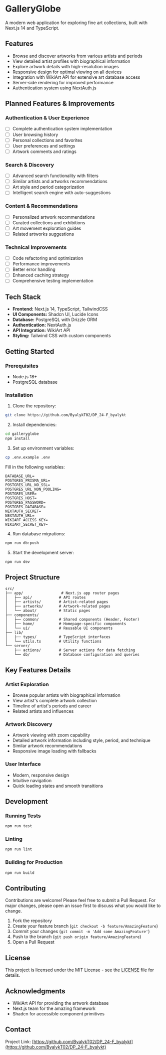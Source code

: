 # GalleryGlobe

A modern web application for exploring fine art collections, built with Next.js 14 and TypeScript.

## Features

- Browse and discover artworks from various artists and periods
- View detailed artist profiles with biographical information
- Explore artwork details with high-resolution images 
- Responsive design for optimal viewing on all devices
- Integration with WikiArt API for extensive art database access
- Server-side rendering for improved performance
- Authentication system using NextAuth.js

## Planned Features & Improvements

### Authentication & User Experience
- [ ] Complete authentication system implementation
- [ ] User browsing history
- [ ] Personal collections and favorites
- [ ] User preferences and settings
- [ ] Artwork comments and ratings

### Search & Discovery
- [ ] Advanced search functionality with filters
- [ ] Similar artists and artworks recommendations
- [ ] Art style and period categorization
- [ ] Intelligent search engine with auto-suggestions

### Content & Recommendations
- [ ] Personalized artwork recommendations
- [ ] Curated collections and exhibitions
- [ ] Art movement exploration guides
- [ ] Related artworks suggestions

### Technical Improvements
- [ ] Code refactoring and optimization
- [ ] Performance improvements
- [ ] Better error handling
- [ ] Enhanced caching strategy
- [ ] Comprehensive testing implementation

## Tech Stack

- **Frontend:** Next.js 14, TypeScript, TailwindCSS
- **UI Components:** Shadcn UI, Lucide Icons
- **Database:** PostgreSQL with Drizzle ORM
- **Authentication:** NextAuth.js
- **API Integration:** WikiArt API
- **Styling:** Tailwind CSS with custom components

## Getting Started

### Prerequisites

- Node.js 18+ 
- PostgreSQL database

### Installation

1. Clone the repository:
```bash
git clone https://github.com/ByalykT02/DP_24-F_byalykt
```

2. Install dependencies:
```bash
cd galleryglobe
npm install
```

3. Set up environment variables:
```bash
cp .env.example .env
```

Fill in the following variables:
```
DATABASE_URL=
POSTGRES_PRISMA_URL=
POSTGRES_URL_NO_SSL=
POSTGRES_URL_NON_POOLING=
POSTGRES_USER=
POSTGRES_HOST=
POSTGRES_PASSWORD=
POSTGRES_DATABASE=
NEXTAUTH_SECRET=
NEXTAUTH_URL=
WIKIART_ACCESS_KEY=
WIKIART_SECRET_KEY=
```

4. Run database migrations:
```bash
npm run db:push
```

5. Start the development server:
```bash
npm run dev
```

## Project Structure

```
src/
├── app/                 # Next.js app router pages
│   ├── api/            # API routes
│   ├── artists/        # Artist-related pages
│   ├── artworks/       # Artwork-related pages
│   └── about/          # Static pages
├── components/         
│   ├── common/         # Shared components (Header, Footer)
│   ├── home/           # Homepage-specific components
│   └── ui/             # Reusable UI components
├── lib/                
│   ├── types/          # TypeScript interfaces
│   └── utils.ts        # Utility functions
└── server/             
    ├── actions/        # Server actions for data fetching
    └── db/             # Database configuration and queries
```

## Key Features Details

### Artist Exploration
- Browse popular artists with biographical information
- View artist's complete artwork collection
- Timeline of artist's periods and career
- Related artists and influences

### Artwork Discovery
- Artwork viewing with zoom capability
- Detailed artwork information including style, period, and technique
- Similar artwork recommendations
- Responsive image loading with fallbacks

### User Interface
- Modern, responsive design
- Intuitive navigation
- Quick loading states and smooth transitions

## Development

### Running Tests
```bash
npm run test
```

### Linting
```bash
npm run lint
```

### Building for Production
```bash
npm run build
```

## Contributing

Contributions are welcome! Please feel free to submit a Pull Request. For major changes, please open an issue first to discuss what you would like to change.

1. Fork the repository
2. Create your feature branch (`git checkout -b feature/AmazingFeature`)
3. Commit your changes (`git commit -m 'Add some AmazingFeature'`)
4. Push to the branch (`git push origin feature/AmazingFeature`)
5. Open a Pull Request

## License

This project is licensed under the MIT License - see the [LICENSE](LICENSE) file for details.

## Acknowledgments

- WikiArt API for providing the artwork database
- Next.js team for the amazing framework
- Shadcn for accessible component primitives

## Contact

Project Link: [https://github.com/ByalykT02/DP_24-F_byalykt](https://github.com/ByalykT02/DP_24-F_byalykt)